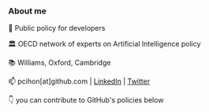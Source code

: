 ### About me

  💼  Public policy for developers

  🏛  OECD network of experts on Artificial Intelligence policy
  
  📚  Williams, Oxford, Cambridge

  📫  pcihon[at]github.com | [LinkedIn](https://www.linkedin.com/in/pcihon/) | [Twitter](https://twitter.com/pcihon)

  👇  you can contribute to GitHub's policies below
